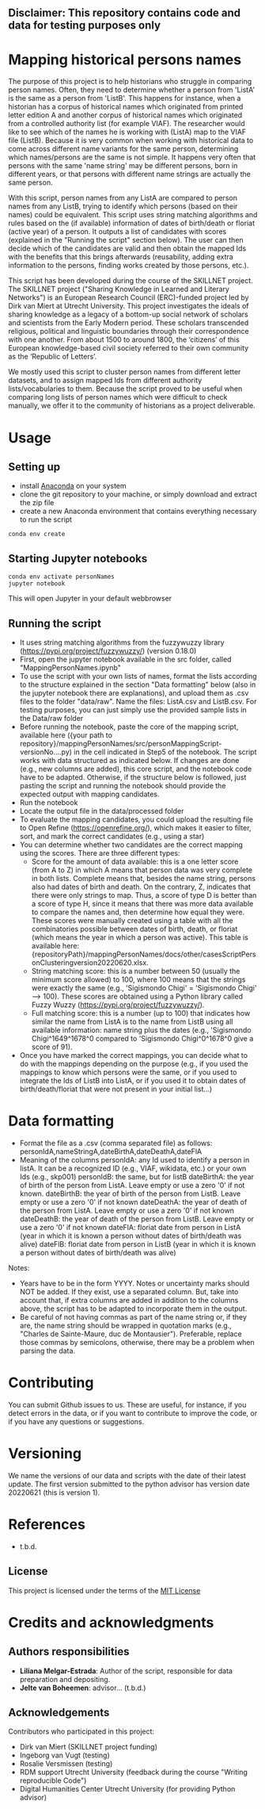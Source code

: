 ## Disclaimer: This repository contains code and data for testing purposes only

# Mapping historical persons names

The purpose of this project is to help historians who struggle in comparing person names. Often, they need to determine whether a person from 'ListA' is the same as a person from 'ListB'. This happens for instance, when a historian has a corpus of historical names which originated from printed letter edition A and another corpus of historical names which originated from a controlled authority list (for example VIAF). The researcher would like to see which of the names he is working with (ListA) map to the VIAF file (ListB). Because it is very common when working with historical data to come across different name variants for the same person, determining which names/persons are the same is not simple. It happens very often that persons with the same 'name string' may be different persons, born in different years, or that persons with different name strings are actually the same person.

With this script, person names from any ListA are compared to person names from any ListB, trying to identify which persons (based on their names) could be equivalent. This script uses string matching algorithms and rules based on the (if available) information of dates of birth/death or floriat (active year) of a person. It outputs a list of candidates with scores (explained in the "Running the script" section below). The user can then decide which of the candidates are valid and then obtain the mapped Ids with the benefits that this brings afterwards (reusability, adding extra information to the persons, finding works created by those persons, etc.).

This script has been developed during the course of the SKILLNET project. The SKILLNET project ("Sharing Knowledge in Learned and Literary Networks") is an European Research Council (ERC)-funded project led by Dirk van Miert at Utrecht University. This project investigates the ideals of sharing knowledge as a legacy of a bottom-up social network of scholars and scientists from the Early Modern period. These scholars transcended religious, political and linguistic boundaries through their correspondence with one another. From about 1500 to around 1800, the ‘citizens’ of this European knowledge-based civil society referred to their own community as the ‘Republic of Letters’. 

We mostly used this script to cluster person names from different letter datasets, and to assign mapped Ids from different authority lists/vocabularies to them. Because the script proved to be useful when comparing long lists of person names which were difficult to check manually, we offer it to the community of historians as a project deliverable.


# Usage

## Setting up
- install [Anaconda](https://docs.anaconda.com/anaconda/install) on your system
- clone the git repository to your machine, or simply download and extract the zip file
- create a new Anaconda environment that contains everything necessary to run the script
```shell
conda env create
```
## Starting Jupyter notebooks
```shell
conda env activate personNames
jupyter notebook
```
This will open Jupyter in your default webbrowser

## Running the script

- It uses string matching algorithms from the fuzzywuzzy library (https://pypi.org/project/fuzzywuzzy/) (version 0.18.0)
- First, open the jupyter notebook available in the src folder, called "MappingPersonNames.ipynb"
- To use the script with your own lists of names, format the lists according to the structure explained in the section "Data formatting" below (also in the jupyter notebook there are explanations), and upload them as .csv files to the folder "data/raw". Name the files: ListA.csv and ListB.csv. For testing purposes, you can just simply use the provided sample lists in the Data/raw folder
- Before running the notebook, paste the core of the mapping script, available here ({your path to repository}/mappingPersonNames/src/personMappingScript-versionNo....py) in the cell indicated in Step5 of the notebook. The script works with data structured as indicated below. If changes are done (e.g., new columns are added), this core script, and the notebook code have to be adapted. Otherwise, if the structure below is followed, just pasting the script and running the notebook should provide the expected output with mapping candidates.
- Run the notebook
- Locate the output file in the data/processed folder
- To evaluate the mapping candidates, you could upload the resulting file to Open Refine (https://openrefine.org/), which makes it easier to filter, sort, and mark the correct candidates (e.g., using a star)
- You can determine whether two candidates are the correct mapping using the scores. There are three different types:
	- Score for the amount of data available: this is a one letter score (from A to Z) in which A means that person data was very complete in both lists. Complete means that, besides the name string, persons also had dates of birth and death. On the contrary, Z, indicates that there were only strings to map. Thus, a score of type D is better than a score of type H, since it means that there was more data available to compare the names and, then determine how equal they were. These scores were manually created using a table with all the combinatories possible between dates of birth, death, or floriat (which means the year in which a person was active). This table is available here: {repositoryPath}/mappingPersonNames/docs/other/casesScriptPersonClusteringversion20220620.xlsx.
	- String matching score: this is a number between 50 (usually the minimum score allowed) to 100, where 100 means that the strings were exactly the same (e.g., 'Sigismondo Chigi' = 'Sigismondo Chigi' --> 100). These scores are obtained using a Python library called Fuzzy Wuzzy (https://pypi.org/project/fuzzywuzzy/).
	- Full matching score: this is a number (up to 100) that indicates how similar the name from ListA is to the name from ListB using all available information: name string plus the dates (e.g., 'Sigismondo Chigi^1649^1678^0 compared to 'Sigismondo Chigi^0^1678^0 give a score of 91).
- Once you have marked the correct mappings, you can decide what to do with the mappings depending on the purpose (e.g., if you used the mappings to know which persons were the same, or if you used to integrate the Ids of ListB into ListA, or if you used it to obtain dates of birth/death/floriat that were not present in your initial list...)


# Data formatting
- Format the file as a .csv (comma separated file) as follows:
personIdA,nameStringA,dateBirthA,dateDeathA,dateFlA
- Meaning of the columns
personIdA: any Id used to identify a person in listA. It can be a recognized ID (e.g., VIAF, wikidata, etc.) or your own Ids (e.g., skp001)
personIdB: the same, but for listB
dateBirthA: the year of birth of the person from ListA. Leave empty or use a zero '0' if not known. 
dateBirthB: the year of birth of the person from ListB. Leave empty or use a zero '0' if not known
dateDeathA: the year of death of the person from ListA. Leave empty or use a zero '0' if not known
dateDeathB: the year of death of the person from ListB. Leave empty or use a zero '0' if not known
dateFlA: floriat date from person in ListA (year in which it is known a person without dates of birth/death was alive)
dateFlB: floriat date from person in ListB (year in which it is known a person without dates of birth/death was alive)

Notes:
- Years have to be in the form YYYY. Notes or uncertainty marks should NOT be added. If they exist, use a separated column. But, take into account that, if extra columns are added in addition to the columns above, the script has to be adapted to incorporate them in the output.
- Be careful of not having commas as part of the name string or, if they are, the name string should be wrapped in quotation marks (e.g., "Charles de Sainte-Maure, duc de Montausier"). Preferable, replace those commas by semicolons, otherwise, there may be a problem when parsing the data.

# Contributing

You can submit Github issues to us. These are useful, for instance, if you detect errors in the data, or if you want to contribute to improve the code, or if you have any questions or suggestions.

# Versioning

We name the versions of our data and scripts with the date of their latest update. The first version submitted to the python advisor has version date 20220621 (this is version 1).

# References

- t.b.d.

## License

This project is licensed under the terms of the [MIT License](/LICENSE.md)

# Credits and acknowledgments

## Authors responsibilities

- **Liliana Melgar-Estrada**: Author of the script, responsible for data preparation and depositing.
- **Jelte van Boheemen**: advisor... (t.b.d.)

## Acknowledgements 
Contributors who participated in this project:
- Dirk van Miert (SKILLNET project funding)
- Ingeborg van Vugt (testing)
- Rosalie Versmissen (testing)
- RDM support Utrecht University (feedback during the course "Writing reproducible Code")
- Digital Humanities Center Utrecht University (for providing Python advisor)
